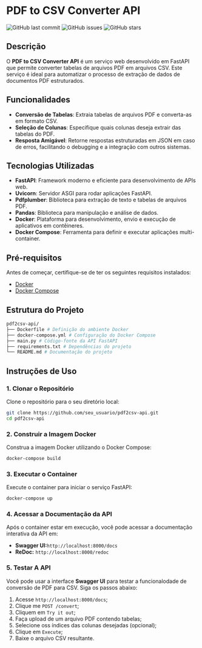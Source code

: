 # PDF to CSV Converter API

![GitHub last commit](https://img.shields.io/github/last-commit/seu_usuario/pdf2csv-api)
![GitHub issues](https://img.shields.io/github/issues/seu_usuario/pdf2csv-api)
![GitHub stars](https://img.shields.io/github/stars/seu_usuario/pdf2csv-api?style=social)

## Descrição

O **PDF to CSV Converter API** é um serviço web desenvolvido em FastAPI que permite converter tabelas de arquivos PDF em arquivos CSV. Este serviço é ideal para automatizar o processo de extração de dados de documentos PDF estruturados.

## Funcionalidades

- **Conversão de Tabelas**: Extraia tabelas de arquivos PDF e converta-as em formato CSV.
- **Seleção de Colunas**: Especifique quais colunas deseja extrair das tabelas do PDF.
- **Resposta Amigável**: Retorne respostas estruturadas em JSON em caso de erros, facilitando o debugging e a integração com outros sistemas.

## Tecnologias Utilizadas

- **FastAPI**: Framework moderno e eficiente para desenvolvimento de APIs web.
- **Uvicorn**: Servidor ASGI para rodar aplicações FastAPI.
- **Pdfplumber**: Biblioteca para extração de texto e tabelas de arquivos PDF.
- **Pandas**: Biblioteca para manipulação e análise de dados.
- **Docker**: Plataforma para desenvolvimento, envio e execução de aplicativos em contêineres.
- **Docker Compose**: Ferramenta para definir e executar aplicações multi-container.

## Pré-requisitos

Antes de começar, certifique-se de ter os seguintes requisitos instalados:

- [Docker](https://docs.docker.com/get-docker/)
- [Docker Compose](https://docs.docker.com/compose/install/)

## Estrutura do Projeto

```bash
pdf2csv-api/
├── Dockerfile # Definição do ambiente Docker
├── docker-compose.yml # Configuração do Docker Compose
├── main.py # Código-fonte da API FastAPI
├── requirements.txt # Dependências do projeto
└── README.md # Documentação do projeto
```

## Instruções de Uso

### 1. Clonar o Repositório

Clone o repositório para o seu diretório local:

```bash
git clone https://github.com/seu_usuario/pdf2csv-api.git
cd pdf2csv-api
```

### 2. Construir a Imagem Docker
Construa a imagem Docker utilizando o Docker Compose:

```bash
docker-compose build
```

### 3. Executar o Container
Execute o container para iniciar o serviço FastAPI:
```bash
docker-compose up
```

### 4. Acessar a Documentação da API
Após o container estar em execução, você pode acessar a documentação interativa da API em:

* **Swagger UI:**`http://localhost:8000/docs`
* **ReDoc:** `http://localhost:8000/redoc`

### 5. Testar A API
Você pode usar a interface **Swagger UI** para testar a funcionalodade de conversão de PDF para CSV. Siga os passos abaixo:

1. Acesse `http://localhost:8000/docs`;
2. Clique me `POST /convert`;
3. Cliquem em `Try it out`;
4. Faça upload de um arquivo PDF contendo tabelas;
5. Selecione oss índices das colunas desejadas (opcional);
6. Clique em `Execute`;
7. Baixe o arquivo CSV resultante.


